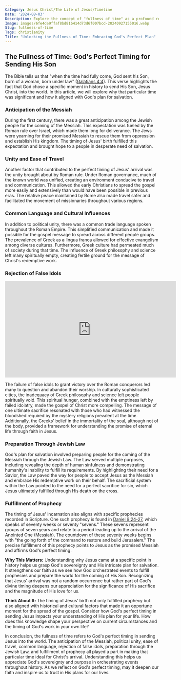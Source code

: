 ```yaml
---
Category: Jesus Christ/The Life of Jesus/Timeline
Date: '2024-08-03'
Description: Explore the concept of "fullness of time" as a profound reflection on the perfect alignment of events in this intriguing article. Discover how this notion shapes our understanding of life's pivotal moments and the significance of timing.
Image: images/6fe4de9ffaf8bd816414d73d6f007bcd-20240927155016.webp
Slug: fullness-of-time
Tags: christianity
Title: "Unlocking the Fullness of Time: Embracing God's Perfect Plan"
---
```


## The Fullness of Time: God's Perfect Timing for Sending His Son

The Bible tells us that "when the time had fully come, God sent his Son, born of a woman, born under law" ([Galatians 4:4](https://www.bibleref.com/Galatians/4/Galatians-4-4.html)). This verse highlights the fact that God chose a specific moment in history to send His Son, Jesus Christ, into the world. In this article, we will explore why that particular time was significant and how it aligned with God's plan for salvation.

### Anticipation of the Messiah

During the first century, there was a great anticipation among the Jewish people for the coming of the Messiah. This expectation was fueled by the Roman rule over Israel, which made them long for deliverance. The Jews were yearning for their promised Messiah to rescue them from oppression and establish His kingdom. The timing of Jesus' birth fulfilled this expectation and brought hope to a people in desperate need of salvation.

### Unity and Ease of Travel

Another factor that contributed to the perfect timing of Jesus' arrival was the unity brought about by Roman rule. Under Roman governance, much of the known world was unified, creating an environment conducive to travel and communication. This allowed the early Christians to spread the gospel more easily and extensively than would have been possible in previous eras. The relative peace maintained by Rome also made travel safer and facilitated the movement of missionaries throughout various regions.

### Common Language and Cultural Influences

In addition to political unity, there was a common trade language spoken throughout the Roman Empire. This simplified communication and made it possible for the gospel message to spread across different people groups. The prevalence of Greek as a lingua franca allowed for effective evangelism among diverse cultures. Furthermore, Greek culture had permeated much of society during that time. The influence of Greek philosophy and science left many spiritually empty, creating fertile ground for the message of Christ's redemptive work.

### Rejection of False Idols


<iframe width="560" height="315" src="https://www.youtube.com/embed/Yu7hHNjdtAg" frameborder="0" allow="autoplay; encrypted-media" allowfullscreen></iframe>


The failure of false idols to grant victory over the Roman conquerors led many to question and abandon their worship. In culturally sophisticated cities, the inadequacy of Greek philosophy and science left people spiritually void. This spiritual hunger, combined with the emptiness left by failed idolatry, made the gospel of Christ more compelling. The message of one ultimate sacrifice resonated with those who had witnessed the bloodshed required by the mystery religions prevalent at the time. Additionally, the Greeks' belief in the immortality of the soul, although not of the body, provided a framework for understanding the promise of eternal life through faith in Jesus.

### Preparation Through Jewish Law

God's plan for salvation involved preparing people for the coming of the Messiah through the Jewish Law. The Law served multiple purposes, including revealing the depth of human sinfulness and demonstrating humanity's inability to fulfill its requirements. By highlighting their need for a Savior, the Law paved the way for people to accept Jesus as the Messiah and embrace His redemptive work on their behalf. The sacrificial system within the Law pointed to the need for a perfect sacrifice for sin, which Jesus ultimately fulfilled through His death on the cross.

### Fulfillment of Prophecy

The timing of Jesus' incarnation also aligns with specific prophecies recorded in Scripture. One such prophecy is found in [Daniel 9:24-27](https://www.bibleref.com/Daniel/9/Daniel-9-24.html), which speaks of seventy weeks or seventy "sevens." These sevens represent groups of seven years and relate to a period leading up to the arrival of the Anointed One (Messiah). The countdown of these seventy weeks begins with "the going forth of the command to restore and build Jerusalem." The precise fulfillment of this prophecy points to Jesus as the promised Messiah and affirms God's perfect timing.

**Why This Matters:** Understanding why Jesus came at a specific point in history helps us grasp God's sovereignty and His intricate plan for salvation. It strengthens our faith as we see how God orchestrated events to fulfill prophecies and prepare the world for the coming of His Son. Recognizing that Jesus' arrival was not a random occurrence but rather part of God's divine timing deepens our appreciation for the significance of His sacrifice and the magnitude of His love for us.

**Think About It:** The timing of Jesus' birth not only fulfilled prophecy but also aligned with historical and cultural factors that made it an opportune moment for the spread of the gospel. Consider how God's perfect timing in sending Jesus impacts your understanding of His plan for your life. How does this knowledge shape your perspective on current circumstances and the timing of God's work in your own life?

In conclusion, the fullness of time refers to God's perfect timing in sending Jesus into the world. The anticipation of the Messiah, political unity, ease of travel, common language, rejection of false idols, preparation through the Jewish Law, and fulfillment of prophecy all played a part in making that particular time ideal for Christ's arrival. Understanding this helps us appreciate God's sovereignty and purpose in orchestrating events throughout history. As we reflect on God's perfect timing, may it deepen our faith and inspire us to trust in His plans for our lives.